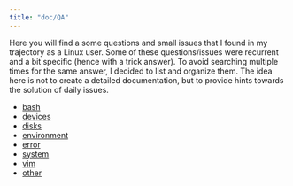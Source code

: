 ```yaml
---
title: "doc/QA"
---
```


Here you will find a some questions and small issues that I found in my trajectory as a Linux user. Some of
these questions/issues were recurrent and a bit specific (hence with a trick answer). To avoid searching
multiple times for the same answer, I decided to list and organize them. The idea here is not to create a
detailed documentation, but to provide hints towards the solution of daily issues.

* [bash](bash/index)
* [devices](devices/index)
* [disks](disks/index)
* [environment](environment/index)
* [error](error/index)
* [system](system/index)
* [vim](vim/index)
* [other](other/index)

